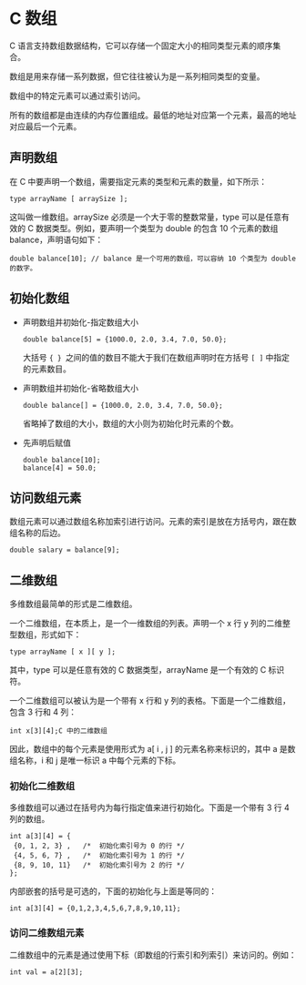 # C 数组
C 语言支持数组数据结构，它可以存储一个固定大小的相同类型元素的顺序集合。

数组是用来存储一系列数据，但它往往被认为是一系列相同类型的变量。

数组中的特定元素可以通过索引访问。

所有的数组都是由连续的内存位置组成。最低的地址对应第一个元素，最高的地址对应最后一个元素。

## 声明数组
在 C 中要声明一个数组，需要指定元素的类型和元素的数量，如下所示：
```
type arrayName [ arraySize ];
```
这叫做一维数组。arraySize 必须是一个大于零的整数常量，type 可以是任意有效的 C 数据类型。例如，要声明一个类型为 double 的包含 10 个元素的数组 balance，声明语句如下：
```
double balance[10]; // balance 是一个可用的数组，可以容纳 10 个类型为 double 的数字。
```


## 初始化数组

- 声明数组并初始化-指定数组大小
   ```
   double balance[5] = {1000.0, 2.0, 3.4, 7.0, 50.0};
   ```
   大括号 `{ } `之间的值的数目不能大于我们在数组声明时在方括号 `[ ]` 中指定的元素数目。

- 声明数组并初始化-省略数组大小
   
   ```
   double balance[] = {1000.0, 2.0, 3.4, 7.0, 50.0};
   ```
   省略掉了数组的大小，数组的大小则为初始化时元素的个数。
- 先声明后赋值
   ```
   double balance[10];
   balance[4] = 50.0;
   ```


## 访问数组元素
数组元素可以通过数组名称加索引进行访问。元素的索引是放在方括号内，跟在数组名称的后边。
```
double salary = balance[9];
```


## 二维数组
多维数组最简单的形式是二维数组。

一个二维数组，在本质上，是一个一维数组的列表。声明一个 x 行 y 列的二维整型数组，形式如下：
```
type arrayName [ x ][ y ];
```
其中，type 可以是任意有效的 C 数据类型，arrayName 是一个有效的 C 标识符。

一个二维数组可以被认为是一个带有 x 行和 y 列的表格。下面是一个二维数组，包含 3 行和 4 列：
```
int x[3][4];C 中的二维数组
```
因此，数组中的每个元素是使用形式为 a[ i , j ] 的元素名称来标识的，其中 a 是数组名称，i 和 j 是唯一标识 a 中每个元素的下标。

### 初始化二维数组
多维数组可以通过在括号内为每行指定值来进行初始化。下面是一个带有 3 行 4 列的数组。
```
int a[3][4] = {  
 {0, 1, 2, 3} ,   /*  初始化索引号为 0 的行 */
 {4, 5, 6, 7} ,   /*  初始化索引号为 1 的行 */
 {8, 9, 10, 11}   /*  初始化索引号为 2 的行 */
};
```
内部嵌套的括号是可选的，下面的初始化与上面是等同的：
```
int a[3][4] = {0,1,2,3,4,5,6,7,8,9,10,11};
```
### 访问二维数组元素
二维数组中的元素是通过使用下标（即数组的行索引和列索引）来访问的。例如：
```
int val = a[2][3];
```
